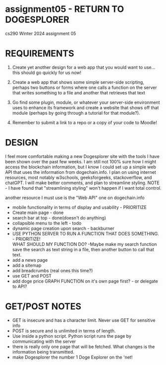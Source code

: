 # assignment05 - RETURN TO DOGESPLORER  
cs290 Winter 2024 assignment 05  


# REQUIREMENTS  

  1. Create yet another design for a web app that you would want to use… this should go quickly for us now!  

  2. Create a web app that shows some simple server-side scripting, perhaps two buttons or forms where one calls a function on the server that writes something to a file and another that retrieves that text  

  3. Go find some plugin, module, or whatever your server-side environment uses to enhance its framework and create a website that shows off that module (perhaps by going through a tutorial for that module?).  

  4. Remember to submit a link to a repo or a copy of your code to Moodle!  


# DESIGN  

I feel more comfortable making a new Dogesplorer site with the tools I have been shown over the 
past few weeks. I am still not 100% sure how I might access the blockchain information, but I know 
I could set up a simple web API that uses the information from dogechain.info. I plan on using internet 
resources, most notably w3schools, geeksforgeeks, stackoverflow, and chatGPT. I will make better comments, and plan to 
streamline styling. NOTE - I have found that "streamlining styling" won't happen if I want total control.    

another resource I must use is the "Web API" one on dogechain.info

* mobile functionality in terms of display and usability - PRIORITIZE  
* Create main page - done
* search bar at top - done(doesn't do anything)
* collapsible menu to the left - todo  
* dynamic page creation upon search - backburner  
* USE PYTHON SERVER TO RUN A FUNCTION THAT DOES SOMETHING. - PRIORITIZE!  
  WHAT SHOULD MY FUNCTION DO? -Maybe make my search function save the search as text string in a file, then another button to call that text.  
* add a news page  
* add a sitemap  
* add breadcrumbs (real ones this time?)  
* use GET and POST  
* add doge price GRAPH FUNCTION on it's own page first? - or delegate to API?  




# GET/POST NOTES

* GET is insecure and has a character limit. Never use GET for sensitive info  
* POST is secure and is unlimited in terms of length.  
* Use inside a python script. Python script runs the page by communicating with the server  
* there is really only one page that will be fetched. What changes is the information being transmitted.  
* make Dogesplorer the number 1 Doge Explorer on the 'net!  